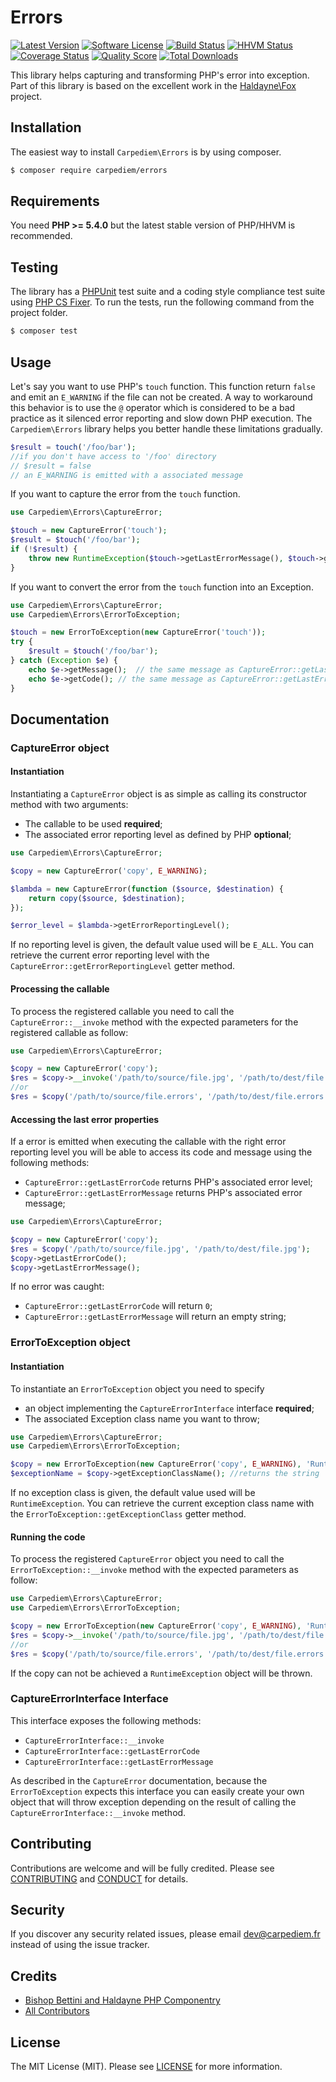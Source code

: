 Errors
==========

[![Latest Version](https://img.shields.io/github/release/carpediem/errors.svg?style=flat-square)](https://github.com/carpediem/errors/releases)
[![Software License](https://img.shields.io/badge/license-MIT-brightgreen.svg?style=flat-square)](LICENSE.md)
[![Build Status](https://img.shields.io/travis/carpediem/errors/master.svg?style=flat-square)](https://travis-ci.org/carpediem/errors)
[![HHVM Status](https://img.shields.io/hhvm/carpediem/errors.svg?style=flat-square)](http://hhvm.h4cc.de/package/carpediem/errors)
[![Coverage Status](https://img.shields.io/scrutinizer/coverage/g/carpediem/errors.svg?style=flat-square)](https://scrutinizer-ci.com/g/carpediem/errors/code-structure)
[![Quality Score](https://img.shields.io/scrutinizer/g/carpediem/errors.svg?style=flat-square)](https://scrutinizer-ci.com/g/carpediem/errors)
[![Total Downloads](https://img.shields.io/packagist/dt/carpediem/errors.svg?style=flat-square)](https://packagist.org/packages/carpediem/errors)

This library helps capturing and transforming PHP's error into exception. Part of this library is based on the excellent work in the [Haldayne\Fox](https://github.com/haldayne/fox) project.

## Installation

The easiest way to install `Carpediem\Errors` is by using composer.

```bash
$ composer require carpediem/errors
```

## Requirements

You need **PHP >= 5.4.0** but the latest stable version of PHP/HHVM is recommended.

## Testing

The library has a [PHPUnit](https://phpunit.de) test suite and a coding style compliance test suite using [PHP CS Fixer](http://cs.sensiolabs.org/). To run the tests, run the following command from the project folder.

```bash
$ composer test
```

## Usage

Let's say you want to use PHP's `touch` function. This function return `false` and emit an `E_WARNING` if the file can not be created. A way to workaround this behavior is to use the `@` operator which is considered to be a bad practice as it silenced error reporting and slow down PHP execution. The `Carpediem\Errors` library helps you better handle these limitations gradually.


```php
$result = touch('/foo/bar');
//if you don't have access to '/foo' directory
// $result = false
// an E_WARNING is emitted with a associated message
```

If you want to capture the error from the `touch` function.


```php
use Carpediem\Errors\CaptureError;

$touch = new CaptureError('touch');
$result = $touch('/foo/bar');
if (!$result) {
    throw new RuntimeException($touch->getLastErrorMessage(), $touch->getLastErrorCode());
}
```

If you want to convert the error from the `touch` function into an Exception.

```php
use Carpediem\Errors\CaptureError;
use Carpediem\Errors\ErrorToException;

$touch = new ErrorToException(new CaptureError('touch'));
try {
	$result = $touch('/foo/bar');
} catch (Exception $e) {
	echo $e->getMessage();  // the same message as CaptureError::getLastErrorMessage
	echo $e->getCode(); // the same message as CaptureError::getLastErrorCode
}
```

## Documentation

### CaptureError object

#### Instantiation

Instantiating a `CaptureError` object is as simple as calling its constructor method with two arguments:

- The callable to be used  **required**;
- The associated error reporting level as defined by PHP **optional**;

```php
use Carpediem\Errors\CaptureError;

$copy = new CaptureError('copy', E_WARNING);

$lambda = new CaptureError(function ($source, $destination) {
    return copy($source, $destination);
});

$error_level = $lambda->getErrorReportingLevel();
```

If no reporting level is given, the default value used will be `E_ALL`.
You can retrieve the current error reporting level with the `CaptureError::getErrorReportingLevel` getter method.

#### Processing the callable

To process the registered callable you need to call the `CaptureError::__invoke` method with the expected parameters for the registered callable as follow:

```php
use Carpediem\Errors\CaptureError;

$copy = new CaptureError('copy');
$res = $copy->__invoke('/path/to/source/file.jpg', '/path/to/dest/file.jpg');
//or
$res = $copy('/path/to/source/file.errors', '/path/to/dest/file.errors');
```

#### Accessing the last error properties

If a error is emitted when executing the callable with the right error reporting level you will be able to access its code and message using the following methods:

- `CaptureError::getLastErrorCode` returns PHP's associated error level;
- `CaptureError::getLastErrorMessage` returns PHP's associated error message;

```php
use Carpediem\Errors\CaptureError;

$copy = new CaptureError('copy');
$res = $copy('/path/to/source/file.jpg', '/path/to/dest/file.jpg');
$copy->getLastErrorCode();
$copy->getLastErrorMessage();
```

If no error was caught:

- `CaptureError::getLastErrorCode` will return `0`;
- `CaptureError::getLastErrorMessage` will return an empty string;


### ErrorToException object

#### Instantiation

To instantiate an `ErrorToException` object you need to specify

- an object implementing the `CaptureErrorInterface` interface **required**;
- The associated Exception class name you want to throw;

```php
use Carpediem\Errors\CaptureError;
use Carpediem\Errors\ErrorToException;

$copy = new ErrorToException(new CaptureError('copy', E_WARNING), 'RuntimeException');
$exceptionName = $copy->getExceptionClassName(); //returns the string 'RuntimeException'
```

If no exception class is given, the default value used will be `RuntimeException`.
You can retrieve the current exception class name with the `ErrorToException::getExceptionClass` getter method.

#### Running the code

To process the registered `CaptureError` object you need to call the `ErrorToException::__invoke` method with the expected parameters as follow:

```php
use Carpediem\Errors\CaptureError;
use Carpediem\Errors\ErrorToException;

$copy = new ErrorToException(new CaptureError('copy', E_WARNING), 'RuntimeException');
$res = $copy->__invoke('/path/to/source/file.jpg', '/path/to/dest/file.jpg');
//or
$res = $copy('/path/to/source/file.errors', '/path/to/dest/file.errors');
```
If the copy can not be achieved a `RuntimeException` object will be thrown.

### CaptureErrorInterface Interface

This interface exposes the following methods:

- `CaptureErrorInterface::__invoke`
- `CaptureErrorInterface::getLastErrorCode`
- `CaptureErrorInterface::getLastErrorMessage`

As described in the `CaptureError` documentation, because the `ErrorToException` expects this interface you can easily create your own object that will throw exception depending on the result of calling the `CaptureErrorInterface::__invoke` method.

Contributing
-------

Contributions are welcome and will be fully credited. Please see [CONTRIBUTING](CONTRIBUTING.md) and [CONDUCT](CONDUCT.md) for details.

Security
-------

If you discover any security related issues, please email dev@carpediem.fr instead of using the issue tracker.

Credits
-------

- [Bishop Bettini and Haldayne PHP Componentry](https://github.com/haldayne/fox)
- [All Contributors](https://github.com/carpediem/errors/graphs/contributors)

License
-------

The MIT License (MIT). Please see [LICENSE](LICENSE) for more information.

[PSR-2]: http://www.php-fig.org/psr/psr-2/
[PSR-4]: http://www.php-fig.org/psr/psr-4/
